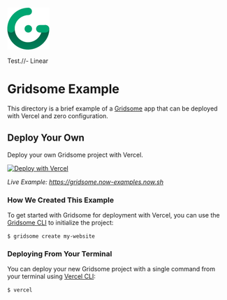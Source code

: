 ![Gridsome Logo](https://github.com/vercel/vercel/blob/master/packages/frameworks/logos/gridsome.svg)

Test.//- Linear

# Gridsome Example

This directory is a brief example of a [Gridsome](https://gridsome.org/) app that can be deployed with Vercel and zero configuration.

## Deploy Your Own

Deploy your own Gridsome project with Vercel.

[![Deploy with Vercel](https://vercel.com/button)](https://vercel.com/import/project?template=https://github.com/vercel/vercel/tree/master/examples/gridsome)

_Live Example: https://gridsome.now-examples.now.sh_

### How We Created This Example

To get started with Gridsome for deployment with Vercel, you can use the [Gridsome CLI](https://gridsome.org/docs/gridsome-cli/) to initialize the project:

```shell
$ gridsome create my-website
```

### Deploying From Your Terminal

You can deploy your new Gridsome project with a single command from your terminal using [Vercel CLI](https://vercel.com/download):

```shell
$ vercel
```
